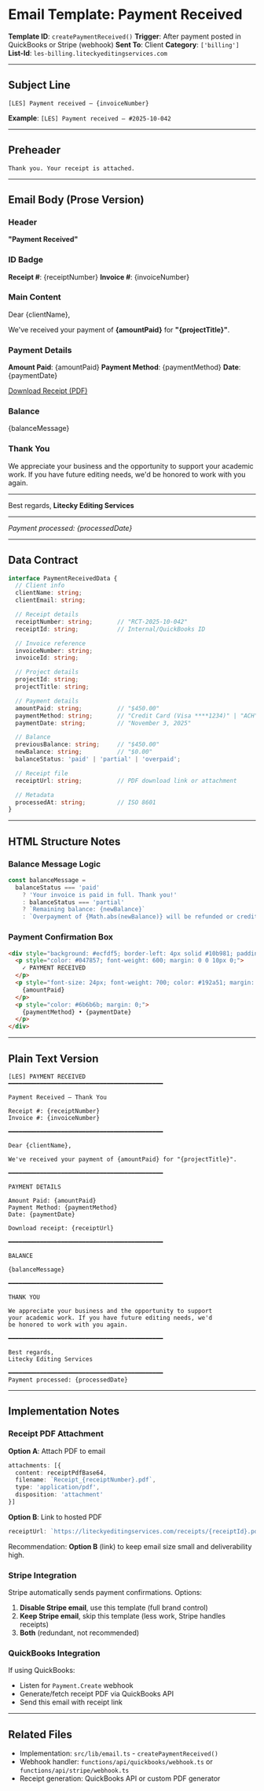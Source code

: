 # Email Template: Payment Received

**Template ID**: `createPaymentReceived()`
**Trigger**: After payment posted in QuickBooks or Stripe (webhook)
**Sent To**: Client
**Category**: `['billing']`
**List-Id**: `les-billing.liteckyeditingservices.com`

---

## Subject Line

```
[LES] Payment received — {invoiceNumber}
```

**Example**: `[LES] Payment received — #2025-10-042`

---

## Preheader

```
Thank you. Your receipt is attached.
```

---

## Email Body (Prose Version)

### Header
**"Payment Received"**

### ID Badge
**Receipt #**: {receiptNumber}
**Invoice #**: {invoiceNumber}

### Main Content

Dear {clientName},

We've received your payment of **{amountPaid}** for **"{projectTitle}"**.

### Payment Details

**Amount Paid**: {amountPaid}
**Payment Method**: {paymentMethod}
**Date**: {paymentDate}

[Download Receipt (PDF)](#)

### Balance

{balanceMessage}

### Thank You

We appreciate your business and the opportunity to support your academic work. If you have future editing needs, we'd be honored to work with you again.

---

Best regards,
**Litecky Editing Services**

---

*Payment processed: {processedDate}*

---

## Data Contract

```typescript
interface PaymentReceivedData {
  // Client info
  clientName: string;
  clientEmail: string;

  // Receipt details
  receiptNumber: string;       // "RCT-2025-10-042"
  receiptId: string;           // Internal/QuickBooks ID

  // Invoice reference
  invoiceNumber: string;
  invoiceId: string;

  // Project details
  projectId: string;
  projectTitle: string;

  // Payment details
  amountPaid: string;          // "$450.00"
  paymentMethod: string;       // "Credit Card (Visa ****1234)" | "ACH" | "Check #5678"
  paymentDate: string;         // "November 3, 2025"

  // Balance
  previousBalance: string;     // "$450.00"
  newBalance: string;          // "$0.00"
  balanceStatus: 'paid' | 'partial' | 'overpaid';

  // Receipt file
  receiptUrl: string;          // PDF download link or attachment

  // Metadata
  processedAt: string;         // ISO 8601
}
```

---

## HTML Structure Notes

### Balance Message Logic
```typescript
const balanceMessage =
  balanceStatus === 'paid'
    ? 'Your invoice is paid in full. Thank you!'
    : balanceStatus === 'partial'
    ? `Remaining balance: {newBalance}`
    : `Overpayment of {Math.abs(newBalance)} will be refunded or credited to your next invoice.`;
```

### Payment Confirmation Box
```html
<div style="background: #ecfdf5; border-left: 4px solid #10b981; padding: 20px; margin: 20px 0;">
  <p style="color: #047857; font-weight: 600; margin: 0 0 10px 0;">
    ✓ PAYMENT RECEIVED
  </p>
  <p style="font-size: 24px; font-weight: 700; color: #192a51; margin: 0 0 10px 0;">
    {amountPaid}
  </p>
  <p style="color: #6b6b6b; margin: 0;">
    {paymentMethod} • {paymentDate}
  </p>
</div>
```

---

## Plain Text Version

```
[LES] PAYMENT RECEIVED
━━━━━━━━━━━━━━━━━━━━━━━━━━━━━━━━━━━━━━━━━━━━

Payment Received — Thank You

Receipt #: {receiptNumber}
Invoice #: {invoiceNumber}

━━━━━━━━━━━━━━━━━━━━━━━━━━━━━━━━━━━━━━━━━━━━

Dear {clientName},

We've received your payment of {amountPaid} for "{projectTitle}".

━━━━━━━━━━━━━━━━━━━━━━━━━━━━━━━━━━━━━━━━━━━━

PAYMENT DETAILS

Amount Paid: {amountPaid}
Payment Method: {paymentMethod}
Date: {paymentDate}

Download receipt: {receiptUrl}

━━━━━━━━━━━━━━━━━━━━━━━━━━━━━━━━━━━━━━━━━━━━

BALANCE

{balanceMessage}

━━━━━━━━━━━━━━━━━━━━━━━━━━━━━━━━━━━━━━━━━━━━

THANK YOU

We appreciate your business and the opportunity to support
your academic work. If you have future editing needs, we'd
be honored to work with you again.

━━━━━━━━━━━━━━━━━━━━━━━━━━━━━━━━━━━━━━━━━━━━

Best regards,
Litecky Editing Services

━━━━━━━━━━━━━━━━━━━━━━━━━━━━━━━━━━━━━━━━━━━━
Payment processed: {processedDate}
```

---

## Implementation Notes

### Receipt PDF Attachment

**Option A**: Attach PDF to email
```typescript
attachments: [{
  content: receiptPdfBase64,
  filename: `Receipt_{receiptNumber}.pdf`,
  type: 'application/pdf',
  disposition: 'attachment'
}]
```

**Option B**: Link to hosted PDF
```typescript
receiptUrl: `https://liteckyeditingservices.com/receipts/{receiptId}.pdf`
```

Recommendation: **Option B** (link) to keep email size small and deliverability high.

### Stripe Integration

Stripe automatically sends payment confirmations. Options:
1. **Disable Stripe email**, use this template (full brand control)
2. **Keep Stripe email**, skip this template (less work, Stripe handles receipts)
3. **Both** (redundant, not recommended)

### QuickBooks Integration

If using QuickBooks:
- Listen for `Payment.Create` webhook
- Generate/fetch receipt PDF via QuickBooks API
- Send this email with receipt link

---

## Related Files

- Implementation: `src/lib/email.ts` - `createPaymentReceived()`
- Webhook handler: `functions/api/quickbooks/webhook.ts` or `functions/api/stripe/webhook.ts`
- Receipt generation: QuickBooks API or custom PDF generator
